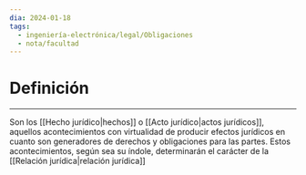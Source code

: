 ```yaml
---
dia: 2024-01-18
tags:
  - ingeniería-electrónica/legal/Obligaciones
  - nota/facultad
---
```

# Definición
---
Son los [[Hecho jurídico|hechos]] o [[Acto jurídico|actos jurídicos]], aquellos acontecimientos con virtualidad de producir efectos jurídicos en cuanto son generadores de derechos y obligaciones para las partes. Estos acontecimientos, según sea su índole, determinarán el carácter de la [[Relación jurídica|relación jurídica]]